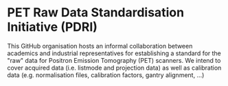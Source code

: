 # PET Raw Data Standardisation Initiative (PDRI)

This GitHub organisation hosts an informal collaboration between academics and industrial representatives for establishing a standard for the "raw" data for Positron Emission Tomography (PET) scanners. We intend to cover acquired data (i.e. listmode and projection data) as well as calibration data (e.g. normalisation files, calibration factors, gantry alignment, ...)
